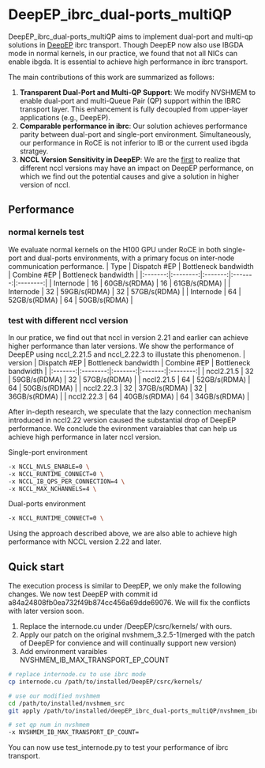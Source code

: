 # DeepEP_ibrc_dual-ports_multiQP
DeepEP_ibrc_dual-ports_multiQP aims to implement dual-port and multi-qp solutions in [DeepEP](https://github.com/deepseek-ai/DeepEP) ibrc transport. Though DeepEP now also use IBGDA mode in normal kernels, in our practice, we found that not all NICs can enable ibgda. It is essential to achieve high performance in ibrc transport. 

The main contributions of this work are summarized as follows:

1. **Transparent Dual-Port and Multi-QP Support**: We modify NVSHMEM to enable dual-port and multi-Queue Pair (QP) support within the IBRC transport layer. This enhancement is fully decoupled from upper-layer applications (e.g., DeepEP).
2. **Comparable performance in ibrc**: Our solution achieves performance parity between dual-port and single-port environment. Simultaneously, our performance in RoCE is not inferior to IB or the current used ibgda stratgey.
3. **NCCL Version Sensitivity in DeepEP**: We are the [first](https://github.com/deepseek-ai/DeepEP/issues/82) to realize that different nccl versions may have an impact on DeepEP performance, on which we find out the potential causes and give a solution in higher version of nccl.

## Performance
### normal kernels test
We evaluate normal kernels on the H100 GPU under RoCE in both single-port and dual-ports environments, with a primary focus on inter-node communication performance.
| Type | Dispatch #EP	| Bottleneck bandwidth | Combine #EP | Bottleneck bandwidth |
|:-------:|:--------:|:-------:|:-------:|:--------:|
| Internode | 16 | 60GB/s(RDMA) | 16 | 61GB/s(RDMA) |
| Internode | 32 | 59GB/s(RDMA) | 32 | 57GB/s(RDMA) |
| Internode | 64 | 52GB/s(RDMA) | 64 | 50GB/s(RDMA) |
### test with different nccl version
In our pratice, we find out that nccl in version 2.21 and earlier can achieve higher performance than later versions. We show the performance of DeepEP using nccl_2.21.5 and nccl_2.22.3 to illustate this phenomenon.
| version | Dispatch #EP	| Bottleneck bandwidth | Combine #EP | Bottleneck bandwidth |
|:-------:|:--------:|:-------:|:-------:|:--------:|
| nccl2.21.5 | 32 | 59GB/s(RDMA) | 32 | 57GB/s(RDMA) |
| nccl2.21.5 | 64 | 52GB/s(RDMA) | 64 | 50GB/s(RDMA) |
| nccl2.22.3 | 32 | 37GB/s(RDMA) | 32 | 36GB/s(RDMA) |
| nccl2.22.3 | 64 | 40GB/s(RDMA) | 64 | 34GB/s(RDMA) |

After in-depth research, we speculate that the lazy connection mechanism introduced in nccl2.22 version caused the substantial drop of DeepEP performance. We conclude the evironment varaiables that can help us achieve high performance in later nccl version.

Single-port environment

```bash
-x NCCL_NVLS_ENABLE=0 \
-x NCCL_RUNTIME_CONNECT=0 \
-x NCCL_IB_QPS_PER_CONNECTION=4 \
-x NCCL_MAX_NCHANNELS=4 \
```

Dual-ports environment

```bash
-x NCCL_RUNTIME_CONNECT=0 \
```

Using the approach described above, we are also able to achieve high performance with NCCL version 2.22 and later.

## Quick start
The execution process is similar to DeepEP, we only make the following changes. We now test DeepEP with commit id a84a24808fb0ea732f49b874cc456a69dde69076. We will fix the conflicts with later version soon.

1. Replace the internode.cu under /DeepEP/csrc/kernels/ with ours.
2. Apply our patch on the original nvshmem_3.2.5-1(merged with the patch of DeepEP for convience and will continually support new version)
3. Add environment varaibles NVSHMEM_IB_MAX_TRANSPORT_EP_COUNT

```bash
# replace internode.cu to use ibrc mode
cp internode.cu /path/to/installed/DeepEP/csrc/kernels/

# use our modified nvshmem
cd /path/to/installed/nvshmem_src
git apply /path/to/installed/deepEP_ibrc_dual-ports_multiQP/nvshmem_ibrc.patch

# set qp num in nvshmem
-x NVSHMEM_IB_MAX_TRANSPORT_EP_COUNT=
```

You can now use test_internode.py to test your performance of ibrc transport.
